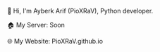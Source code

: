 👋 Hi, I'm Ayberk Arif (PioXRaV), Python developer.

🏠 My Server: Soon

🌐 My Website: PioXRaV.github.io

